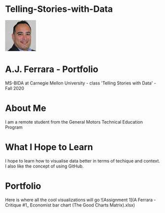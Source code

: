 # Telling-Stories-with-Data

![Test Image 1](aj_resized.jpg) 
# A.J. Ferrara - Portfolio  
MS-BIDA at Carnegie Mellon University - class 'Telling Stories with Data' - Fall 2020


# About Me
I am a remote student from the General Motors Technical Education Program

# What I Hope to Learn
I hope to learn how to visualise data better in terms of techique and context.  I also like the concept of using GitHub.

# Portfolio
Here is where all the cool visualizations will go
![Assignment 1](A Ferrara - Critique #1_ Economist bar chart (The Good Charts Matrix).xlsx)
